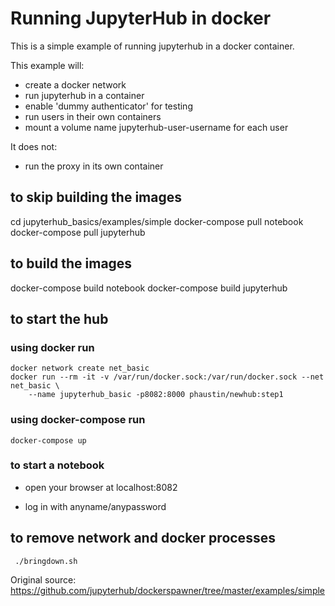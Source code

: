 # Running JupyterHub  in docker

This is a simple example of running jupyterhub in a docker container.

This example will:

- create a docker network
- run jupyterhub in a container
- enable 'dummy authenticator' for testing
- run users in their own containers
- mount a volume name jupyterhub-user-username for each user

It does not:

- run the proxy in its own container

## to skip building the images

cd jupyterhub_basics/examples/simple
docker-compose pull notebook
docker-compose pull jupyterhub

## to build the images

docker-compose build notebook
docker-compose build jupyterhub

## to start the hub

### using docker run

    docker network create net_basic
    docker run --rm -it -v /var/run/docker.sock:/var/run/docker.sock --net net_basic \
        --name jupyterhub_basic -p8082:8000 phaustin/newhub:step1


### using  docker-compose run

    docker-compose up

### to start a notebook

* open your browser at localhost:8082

* log in with anyname/anypassword

## to remove network and docker processes

     ./bringdown.sh

Original source:  https://github.com/jupyterhub/dockerspawner/tree/master/examples/simple


